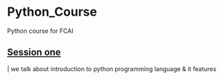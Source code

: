 # Python_Course
Python course for FCAI 


## **[Session one](https://github.com/OsamaM0/Python_Course/tree/main/Session_1)**
| we talk about introduction to python programming language & it features 


